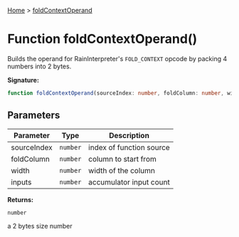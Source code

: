 [Home](../index.md) &gt; [foldContextOperand](./foldcontextoperand_1.md)

# Function foldContextOperand()

Builds the operand for RainInterpreter's `FOLD_CONTEXT` opcode by packing 4 numbers into 2 bytes.

<b>Signature:</b>

```typescript
function foldContextOperand(sourceIndex: number, foldColumn: number, width: number, inputs: number): number;
```

## Parameters

|  Parameter | Type | Description |
|  --- | --- | --- |
|  sourceIndex | `number` | index of function source |
|  foldColumn | `number` | column to start from |
|  width | `number` | width of the column |
|  inputs | `number` | accumulator input count |

<b>Returns:</b>

`number`

a 2 bytes size number

